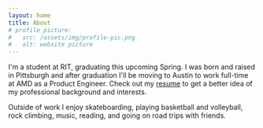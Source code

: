 ```yaml
---
layout: home
title: About
# profile_picture:
#   src: /assets/img/profile-pic.png
#   alt: website picture
---
```


<p>I'm a student at RIT, graduating this upcoming Spring. I was born and raised in Pittsburgh and after graduation I'll be moving to Austin to work full-time at AMD as a Product Engineer. Check out my <a href="/assets/resume_2020.pdf" target="_blank">resume</a> to get a better idea of my professional background and interests.</p>

<p>Outside of work I enjoy skateboarding, playing basketball and volleyball, rock climbing, music, reading, and going on road trips with friends.</p>